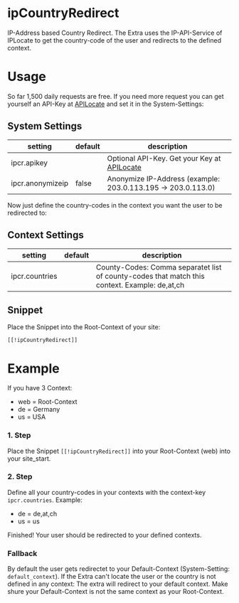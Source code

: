 # ipCountryRedirect
IP-Address based Country Redirect. The Extra uses the IP-API-Service of IPLocate to get the country-code of the user and redirects to the defined context.


# Usage
So far 1,500 daily requests are free. If you need more request you can get yourself an API-Key at [APILocate](https://www.iplocate.io/) and set it in the System-Settings:
## System Settings
| setting | default | description |
| --- | --- | --- |
| ipcr.apikey |  | Optional API-Key. Get your Key at [APILocate](https://www.iplocate.io/) |
| ipcr.anonymizeip | false | Anonymize IP-Address (example: 203.0.113.195 -> 203.0.113.0) |

Now just define the country-codes in the context you want the user to be redirected to:
## Context Settings
| setting | default | description |
| --- | --- | --- |
| ipcr.countries |  | County-Codes: Comma separatet list of county-codes that match this context. Example: de,at,ch |

## Snippet
Place the Snippet into the Root-Context of your site:
```
[[!ipCountryRedirect]]
```

# Example
If you have 3 Context:
- web = Root-Context
- de = Germany
- us = USA

### 1. Step
Place the Snippet `[[!ipCountryRedirect]]` into your Root-Context (web) into your site_start.

### 2. Step
Define all your country-codes in your contexts with the context-key `ipcr.countries`. Example:
- de = de,at,ch
- us = us

Finished! Your user should be redirected to your defined contexts.

### Fallback
By default the user gets redirectet to your Default-Context (System-Setting: `default_context`).
If the Extra can't locate the user or the country is not defined in any context: The extra will redirect to your default context.
Make shure your Default-Context is not the same context as your Root-Context.
